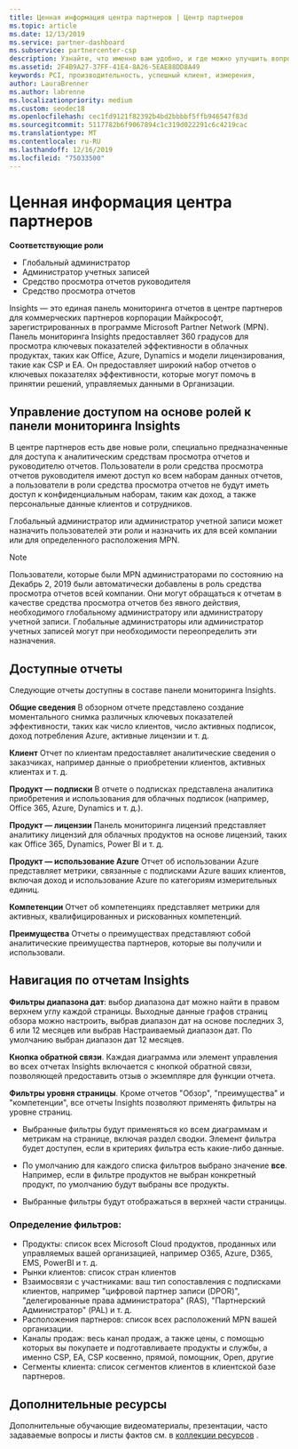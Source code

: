 ```yaml
---
title: Ценная информация центра партнеров | Центр партнеров
ms.topic: article
ms.date: 12/13/2019
ms.service: partner-dashboard
ms.subservice: partnercenter-csp
description: Узнайте, что именно вам удобно, и где можно улучшить вопросы продаж и развертывания и разработки клиентов.
ms.assetid: 2F4B9A27-37FF-41E4-8A26-5EAE88DD8A49
keywords: PCI, производительность, успешный клиент, измерения,
author: LauraBrenner
ms.author: labrenne
ms.localizationpriority: medium
ms.custom: seodec18
ms.openlocfilehash: cec1fd9121f82392b4bd2bbbbf5ffb946547f83d
ms.sourcegitcommit: 5117782b6f9067894c1c319d022291c6c4219cac
ms.translationtype: MT
ms.contentlocale: ru-RU
ms.lasthandoff: 12/16/2019
ms.locfileid: "75033500"
---
```

# <a name="partner-center-insights"></a>Ценная информация центра партнеров

**Соответствующие роли**
- Глобальный администратор
- Администратор учетных записей
- Средство просмотра отчетов руководителя
- Средство просмотра отчетов

Insights — это единая панель мониторинга отчетов в центре партнеров для коммерческих партнеров корпорации Майкрософт, зарегистрированных в программе Microsoft Partner Network (MPN). Панель мониторинга Insights предоставляет 360 градусов для просмотра ключевых показателей эффективности в облачных продуктах, таких как Office, Azure, Dynamics и модели лицензирования, такие как CSP и EA. Он предоставляет широкий набор отчетов о ключевых показателях эффективности, которые могут помочь в принятии решений, управляемых данными в Организации. 

## <a name="roles-based-access-control-to-the-insights-dashboard"></a>Управление доступом на основе ролей к панели мониторинга Insights

В центре партнеров есть две новые роли, специально предназначенные для доступа к аналитическим средствам просмотра отчетов и руководителю отчетов.  Пользователи в роли средства просмотра отчетов руководителя имеют доступ ко всем наборам данных отчетов, а пользователи в роли средства просмотра отчетов не будут иметь доступ к конфиденциальным наборам, таким как доход, а также персональные данные клиентов и сотрудников. 

Глобальный администратор или администратор учетной записи может назначить пользователей эти роли и назначить их для всей компании или для определенного расположения MPN.  

>[!Note] 
>Пользователи, которые были MPN администраторами по состоянию на Декабрь 2, 2019 были автоматически добавлены в роль средства просмотра отчетов всей компании. Они могут обращаться к отчетам в качестве средства просмотра отчетов без явного действия, необходимого глобальному администратору или администратору учетной записи. Глобальные администраторы или администратор учетных записей могут при необходимости переопределить эти назначения. 

## <a name="reports-available"></a>Доступные отчеты

Следующие отчеты доступны в составе панели мониторинга Insights.

**Общие сведения**    В обзорном отчете представлено создание моментального снимка различных ключевых показателей эффективности, таких как число клиентов, число активных подписок, доход потребления Azure, активные лицензии и т. д.

**Клиент** Отчет по клиентам предоставляет аналитические сведения о заказчиках, например данные о приобретении клиентов, активных клиентах и т. д. 

**Продукт — подписки**     В отчете о подписках представлена аналитика приобретения и использования для облачных подписок (например, Office 365, Azure, Dynamics и т. д.). 

**Продукт — лицензии**   Панель мониторинга лицензий представляет аналитику лицензий для облачных продуктов на основе лицензий, таких как Office 365, Dynamics, Power BI и т. д.

**Продукт — использование Azure**   Отчет об использовании Azure представляет метрики, связанные с подписками Azure ваших клиентов, включая доход и использование Azure по категориям измерительных единиц.

**Компетенции**    Отчет об компетенциях представляет метрики для активных, квалифицированных и рискованных компетенций.

**Преимущества**    Отчеты о преимуществах представляют собой аналитические преимущества партнеров, которые вы получили и использовали.

## <a name="navigating-the-insights-reports"></a>Навигация по отчетам Insights 


**Фильтры диапазона дат**: выбор диапазона дат можно найти в правом верхнем углу каждой страницы. Выходные данные графов страниц обзора можно настроить, выбрав диапазон дат на основе последних 3, 6 или 12 месяцев или выбрав Настраиваемый диапазон дат. По умолчанию выбран диапазон дат 12 месяцев. 


**Кнопка обратной связи**. Каждая диаграмма или элемент управления во всех отчетах Insights включается с кнопкой обратной связи, позволяющей предоставить отзыв о экземпляре для функции отчета. 

 
**Фильтры уровня страницы**. Кроме отчетов "Обзор", "преимущества" и "компетенции", все отчеты Insights позволяют применять фильтры на уровне страниц. 

- Выбранные фильтры будут применяться ко всем диаграммам и метрикам на странице, включая раздел сводки. Элемент фильтра будет доступен, если в критериях фильтра есть какие-либо данные. 

- По умолчанию для каждого списка фильтров выбрано значение **все**. Например, если в фильтре продуктов не выбран конкретный продукт, по умолчанию будут выбраны все продукты.

- Выбранные фильтры будут отображаться в верхней части страницы. 

 ### <a name="filters-definition"></a>Определение фильтров:

- Продукты: список всех Microsoft Cloud продуктов, проданных или управляемых вашей организацией, например O365, Azure, D365, EMS, PowerBI и т. д.
- Рынки клиентов: список стран клиентов
- Взаимосвязи с участниками: ваш тип сопоставления с подписками клиентов, например "цифровой партнер записи (DPOR)", "делегированные права администратора" (RAS), "Партнерский Администратор" (PAL) и т. д. 
- Расположения партнеров: список всех расположений MPN вашей организации. 
- Каналы продаж: весь канал продаж, а также цены, с помощью которых вы покупаете и подготавливаете продукты и службы, а именно CSP, EA, CSP косвенно, прямой, помощник, Open, другие
- Сегменты клиента: список сегментов клиентов в клиентской базе партнеров.



## <a name="additional-resources"></a>Дополнительные ресурсы

Дополнительные обучающие видеоматериалы, презентации, часто задаваемые вопросы и листы фактов см. в [коллекции ресурсов](https://partner.microsoft.com/asset/collection/pci-learn#/) . 





